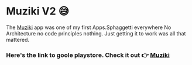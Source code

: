 # Muziki V2 :sweat_smile:
The [Muziki](https://github.com/SharifMrCreed/Music-Player) app was one of my first Apps.Sphaggetti everywhere No Architecture no code principles nothing. Just getting it to work was all that mattered. 


### Here's the link to goole playstore. Check it out :point_right: [Muziki](https://play.google.com/store/apps/details?id=com.alle.san.musicplayer&pli=1)
